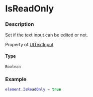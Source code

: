 # IsReadOnly
### Description
Set if the text input can be edited or not.

Property of [UITextInput](/classes/UITextInput/)

#### Type
`Boolean`

### Example
```lua
element.IsReadOnly = true
```
